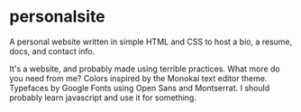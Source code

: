 personalsite
============

A personal website written in simple HTML and CSS to host a bio, a resume, docs, and contact info.


It's a website, and probably made using terrible practices. What more do you need from me? Colors inspired by the Monokai text editor theme. Typefaces by Google Fonts using Open Sans and Montserrat. I should probably learn javascript and use it for something.
